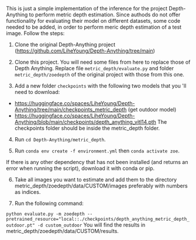 This is just a simple implementation of the inference for the project Depth-Anything to perform metric depth estimation. Since authods do not offer functionality for evaluating their model on different datasets, some code needed to be added, in order to perform meric depth estimation of a test image. Follow the steps:

1. Clone the original Depth-Anything project 
   (https://github.com/LiheYoung/Depth-Anything/tree/main)

2. Clone this project. You will need some files from here to replace those of Depth Anything. Replace file `metric_depth/evaluate.py` and folder `metric_depth/zoedepth` of the original project with those from this one.

3. Add a new folder `checkpoints` with the following two models that you 'll need to download:
  - https://huggingface.co/spaces/LiheYoung/Depth-Anything/tree/main/checkpoints_metric_depth (get outdoor model)
  - https://huggingface.co/spaces/LiheYoung/Depth-Anything/blob/main/checkpoints/depth_anything_vitl14.pth
  The checkpoints folder should be inside the metric_depth folder.

4. Run `cd Depth-Anything/metric_depth`.

5. Run 
`conda env create -f environment.yml`
then 
`conda activate zoe`. 

  If there is any other dependency that has not been installed (and returns an error when running the script), download it with conda or pip.

6. Take all images you want to estimate and add them to the directory metric_depth/zoedepth/data/CUSTOM/images preferably with numbers as indices.

7. Run the following command: 

`python evaluate.py -m zoedepth --pretrained_resource="local::./checkpoints/depth_anything_metric_depth_outdoor.pt" -d custom_outdoor`
  You will find the results in metric_depth/zoedepth/data/CUSTOM/results.

